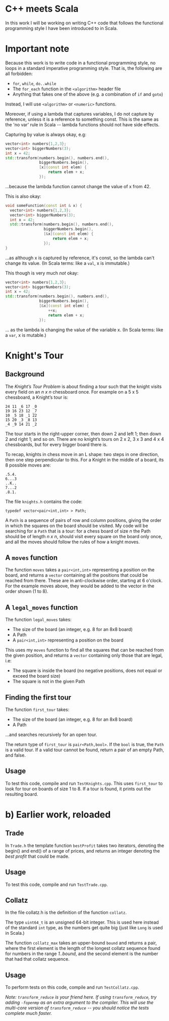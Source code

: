 # C++ meets Scala

In this work I will be working on writing C++ code that follows the functional programming style I have been introduced to in Scala.

# Important note

Because this work is to write code in a functional programming style, no loops in a standard imperative programming style. That is, the following are all forbidden:

- `for`, `while`, `do..while`
- The `for_each` function in the `<algorithm>` header file
- Anything that fakes one of the above (e.g. a combination of `if` and `goto`)

Instead, I will use `<algorithm>` or `<numeric>` functions.

Moreover, if using a lambda that captures variables, I do not capture by reference, unless it is a reference to something const.  This is the same as the 'no var' rule in Scala -- lambda functions should not have side effects.

Capturing by value is always okay, e.g:

```c++
vector<int> numbers{1,2,3};
vector<int> biggerNumbers(3);
int x = 42;
std::transform(numbers.begin(), numbers.end(),
               biggerNumbers.begin(),
               [x](const int elem) {  
                   return elem + x;
               });
```

...because the lambda function cannot change the value of x from 42.

This is also okay:

```c++
void someFunction(const int & x) {
  vector<int> numbers{1,2,3};
  vector<int> biggerNumbers(3);
  int x = 42;
  std::transform(numbers.begin(), numbers.end(),
                 biggerNumbers.begin(),
                 [&x](const int elem) {
                     return elem + x;
                 });
}
```

...as although x is captured by reference, it's const, so the lambda can't change its value.  (In Scala terms: like a `val`, x is immutable.)

This though is very much *not* okay:

```c++
vector<int> numbers{1,2,3};
vector<int> biggerNumbers(3);
int x = 42;
std::transform(numbers.begin(), numbers.end(),
               biggerNumbers.begin(),
               [&x](const int elem) {
                   ++x;
                   return elem + x;
               });
```

... as the lambda is changing the value of the variable x.  (In Scala terms: like a `var`, x is mutable.)

# Knight's Tour

## Background

The *Knight’s Tour Problem* is about finding a tour such that the knight visits
every field on an *n x n* chessboard once. For example on a 5 x 5 chessboard, a
Knight’s tour is:

`24 11 _6 17 _0`  
`19 16 23 12 _7`  
`10 _5 18 _1 22`  
`15 20 _3 _8 13`  
`_4 _9 14 21 _2`
 
The tour starts in the right-upper corner, then down 2 and left 1; then down 2 and right 1; and so on.  There are no knight’s tours on 2 x 2, 3 x 3 and 4 x 4 chessboards,
but for every bigger board there is.

To recap, knights in chess move in an L shape: two steps in one direction, then one step perpendicular to this.  For a Knight in the middle of a board, its 8 possible moves are:

`.5.4.`  
`6...3`  
`..K..`  
`7...2`  
`.8.1.`

The file `knights.h` contains the code:

`typedef vector<pair<int,int> > Path;`

A `Path` is a sequence of pairs of row and column positions, giving the order in which the squares on the board should be visited. My code will be searching for a `Path` that is a tour: for a chess board of size *n* the Path should be of length *n x n*, should visit every square on the board only once, and all the moves should follow the rules of how a knight moves.

## A `moves` function

The function `moves` takes a `pair<int,int>` representing a position on the board, and returns a `vector` containing all the positions that could be reached from there.  These are in anti-clockwise order, starting at 6 o'clock.  For the example moves above, they would be added to the vector in the order shown (1 to 8).

## A `legal_moves` function

The function `legal_moves` takes:

- The size of the board (an integer, e.g. 8 for an 8x8 board)
- A Path
- A `pair<int,int>` representing a position on the board

This uses my `moves` function to find all the squares that can be reached from the given position, and returns a `vector` containing only those that are legal, i.e:

- The square is inside the board (no negative positions, does not equal or exceed the board size)
- The square is not in the given Path

## Finding the first tour

The function `first_tour` takes:

- The size of the board (an integer, e.g. 8 for an 8x8 board)
- A Path

...and searches recursively for an open tour.

The return type of `first_tour` is `pair<Path,bool>`.  If the `bool` is true, the `Path` is a valid tour.  If a valid tour cannot be found, return a pair of an empty Path, and false.

## Usage

To test this code, compile and run `TestKnights.cpp`.  This uses `first_tour` to look for tour on boards of size 1 to 8.  If a tour is found, it prints out the resulting board.

# b) Earlier work, reloaded

## Trade

In `Trade.h` the template function `bestProfit` takes two iterators, denoting the begin() and end() of a range of prices, and returns an integer denoting the *best profit* that could be made.

## Usage

To test this code, compile and run `TestTrade.cpp`.

## Collatz

In the file collatz.h is the definition of the function `collatz`.

The type `uint64_t` is an unsigned 64-bit integer.  This is used here instead of the standard `int` type, as the numbers get quite big (just like `Long` is used in Scala.)

The function `collatz_max` takes an upper-bound `bound` and returns a pair, where the first element is the length of the longest collatz sequence found for numbers in the range *1..bound*, and the second element is the number that had that collatz sequence.

## Usage

To perform tests on this code, compile and run `TestCollatz.cpp`.

*Note: `transform_reduce` is your friend here.  If using `transform_reduce`, try adding `-fopenmp` as an extra argument to the compiler.  This will use the multi-core version of `transform_reduce` -- you should notice the tests complete much faster.*
